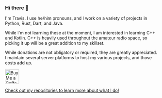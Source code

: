 ### Hi there 👋

I'm Travis. I use he/him pronouns, and I work on a variety of projects in Python, Rust, Dart, and Java. 

While I'm not learning these at the moment, I am interested in learning C++ and Kotlin. C++ is heavily used throughout the 
amateur radio space, so picking it up will be a great addition to my skillset. 

While donations are not obligatory or required, they are greatly appreciated. I maintain several server platforms to host
my various projects, and those costs add up.

<a href='https://ko-fi.com/tweirtx' target='_blank'><img height='35' style='border:0px;height:46px;' src='https://az743702.vo.msecnd.net/cdn/kofi3.png?v=0' border='0' alt='Buy Me a Coffee at ko-fi.com' />

Check out my repositories to learn more about what I do!

